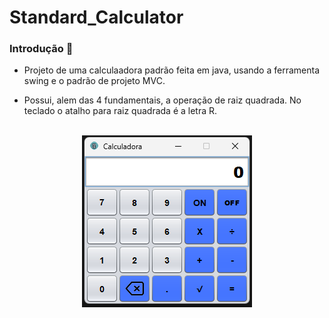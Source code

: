 # Standard_Calculator

### Introdução 📝
* Projeto de uma calculaadora padrão feita em java, usando a ferramenta swing e o padrão de projeto MVC.

* Possui, alem das 4 fundamentais, a operação de raiz quadrada. No teclado o atalho para raiz quadrada é a letra R.

<br>

<div align=center>
    <img src="src/main/img/img_calculadora.png" alt="img Calculadora">
</div>








